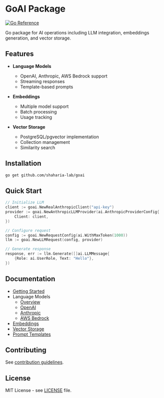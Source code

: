 # GoAI Package

[![Go Reference](https://pkg.go.dev/badge/github.com/shaharia-lab/goai.svg)](https://pkg.go.dev/github.com/shaharia-lab/goai)

Go package for AI operations including LLM integration, embeddings generation, and vector storage.

## Features

- **Language Models**
  - OpenAI, Anthropic, AWS Bedrock support
  - Streaming responses
  - Template-based prompts

- **Embeddings**
  - Multiple model support
  - Batch processing
  - Usage tracking

- **Vector Storage**
  - PostgreSQL/pgvector implementation
  - Collection management
  - Similarity search

## Installation

```bash
go get github.com/shaharia-lab/goai
```

## Quick Start

```go
// Initialize LLM
client := goai.NewRealAnthropicClient("api-key")
provider := goai.NewAnthropicLLMProvider(ai.AnthropicProviderConfig{
    Client: client,
})

// Configure request
config := goai.NewRequestConfig(ai.WithMaxToken(1000))
llm := goai.NewLLMRequest(config, provider)

// Generate response
response, err := llm.Generate([]ai.LLMMessage{
    {Role: ai.UserRole, Text: "Hello"},
})
```

## Documentation

- [Getting Started](getting_started.md)
- Language Models
  - [Overview](llm/index.md)
  - [OpenAI](llm/openai.md)
  - [Anthropic](llm/anthropic.md)
  - [AWS Bedrock](llm/bedrock.md)
- [Embeddings](embeddings/index.md)
- [Vector Storage](vector-store/index.md)
- [Prompt Templates](prompt_template.md)

## Contributing

See [contribution guidelines](CONTRIBUTING.md).

## License

MIT License - see [LICENSE](LICENSE) file.
